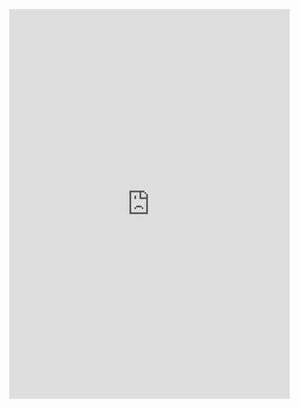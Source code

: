 <!-- This page hosts a HackMD Page that people can write notes in. -->
<iframe width="100%" height="700" src="https://hackmd.io/@shawntabrizi/substrate-beginner-workshop?edit" frameborder="0"></iframe>